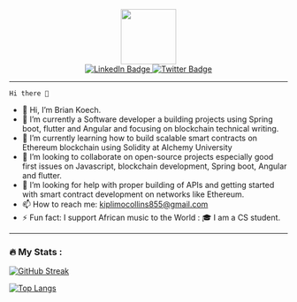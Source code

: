 <div id="header" align="center">
  <img src="https://media.giphy.com/media/M9gbBd9nbDrOTu1Mqx/giphy.gif" width="100"/>
  <div id="badges">
  <a href="https://www.linkedin.com/in/collins-kiplimo-179590218/">
    <img src="https://img.shields.io/badge/LinkedIn-blue?style=for-the-badge&logo=linkedin&logoColor=white" alt="LinkedIn Badge"/>
  </a>
  
  <a href="https://twitter.com/Ckiplimo_">
    <img src="https://img.shields.io/badge/Twitter-blue?style=for-the-badge&logo=twitter&logoColor=white" alt="Twitter Badge"/>
  </a>
</div>
  </div>
   
 ---
    Hi there 👋
- 👋 Hi, I’m Brian Koech.
- 🔭 I’m currently a Software developer a building projects using Spring boot, flutter and Angular and focusing on blockchain technical writing.
- 🌱 I’m currently learning how to build scalable smart contracts on Ethereum blockchain using Solidity at Alchemy University
- 👯 I’m looking to collaborate on open-source projects especially good first issues on Javascript, blockchain development, Spring boot, Angular and flutter.
- 🤔 I’m looking for help with proper building of APIs and getting started with smart contract development on networks like Ethereum.
- 📫 How to reach me: kiplimocollins855@gmail.com 
- ⚡ Fun fact: I support African music to the World : 🎓 I am a CS student.

 
 ---

### :fire: My Stats :
[![GitHub Streak](http://github-readme-streak-stats.herokuapp.com?user=c-kiplimo&theme=dark&background=000000)](https://git.io/streak-stats)





[![Top Langs](https://github-readme-stats.vercel.app/api/top-langs/?username=c-kiplimo&layout=compact&theme=vision-friendly-dark)](https://github.com/anuraghazra/github-readme-stats)
